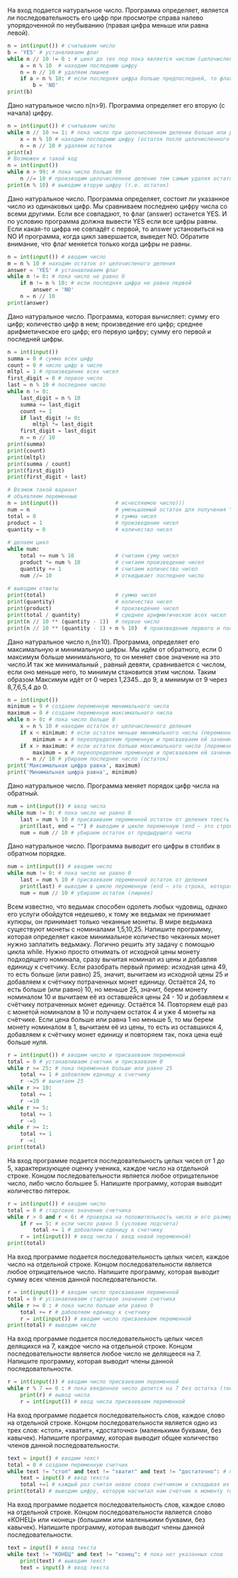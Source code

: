 На вход подается натуральное число. 
Программа определяет, является ли последовательность его цифр при просмотре справа налево упорядоченной по неубыванию (правая цифра меньше или равна левой).
```python
n = int(input()) # считываем число
b = 'YES' # устанвливаем флаг
while n // 10 != 0 : # цикл до тех пор пока является числом (целочисленное деление не является 0)
    a = n % 10  # находим последнюю цифру
    n = n // 10 # удаляем лишнее
    if a > n % 10: # если последняя цифра больше предпоследней, то флаг 'NO"
        b = 'NO'
print(b)
```

Дано натуральное число n(n>9). Программа определяет его вторую (с начала) цифру.
```python
n = int(input()) # считываем число
while n // 10 >= 1: # пока число при целочисленном делении больше или равно 1
    x = n % 10 # находим последнюю цифру (остаток после целочисленного деления)
    n = n // 10 # удаляем остаток
print(x)
# Возможен и такой код 
n = int(input())
while n > 99: # пока число больше 99
    n //= 10 # производим целочисленное деление тем самым удаляя остаток ("сокращаем число")
print(n % 10) # выводим вторую цифру (т.е. остаток)
```
Дано натуральное число.
Программа определяет, состоит ли указанное число из одинаковых цифр.
Мы сравниваем последнею цифру числа со всеми другими. Если все совпадают, то флаг (answer) останется YES. И по условию программа должна вывести YES если все цифры равны. Если какая-то цифра не совпадёт с первой, то answer установиться на NO И программа, когда цикл завершается, выведет NO. Обратите внимание, что флаг меняется только когда цифры не равны.
```python
n = int(input()) # вводим число
m = n % 10 # находим остаток от целочисленого деления
answer = 'YES' # устанавливаем флаг
while n != 0: # пока число не равно 0
    if m != n % 10: # если последняя цифра не равна первой
        answer = 'NO'
    n = n // 10
print(answer) 
```
Дано натуральное число. Программа, которая вычисляет:
сумму его цифр;
количество цифр в нем;
произведение его цифр;
среднее арифметическое его цифр;
его первую цифру;
сумму его первой и последней цифры.
```python
n = int(input())
summa = 0 # сумма всех цифр
count = 0 # число цифр в числе
mltpl = 1 # произведение всех чисел
first_digit = 0 # первое число
last = n % 10 # последнее число
while n != 0:
    last_digit = n % 10
    summa += last_digit
    count += 1
    if last_digit != 0:
        mltpl *= last_digit
    first_digit = last_digit
    n = n // 10
print(summa)
print(count)
print(mltpl)
print(summa / count)
print(first_digit)
print(first_digit + last)

# Возмож такой вариант
# объявляем переменные
n = int(input())                  # исчесляемое число)))
num = n                           # уменьшаемый остаток для получения "стоп" в цикле
total = 0                         # сумма чисел
product = 1                       # произведение чисел
quantity = 0                      # количество чисел
 
# делаем цикл
while num:
    total += num % 10             # считаем суму чисел
    product *= num % 10           # считаем произведение чисел
    quantity += 1                 # считаем количество чисел
    num //= 10                    # откидывает последнее число
    
# выводим ответы    
print(total)                      # сумма чисел
print(quantity)                   # количество чисел
print(product)                    # произведение чисел
print(total / quantity)           # среднее арифмитическое всех чисел
print(n // 10 ** (quantity - 1))  # первое число
print(n // 10 ** (quantity - 1) + n % 10)  # произведение первого и последнего чисел
```
Дано натуральное число n,(n≥10).
Программа, определяет его максимальную и минимальную цифры.
Мы идём от обратного, если 0 максимум больше минимального, то он меняет свое значение на это число.И так же минимальный , равный девяти, сравнивается с числом, если оно меньше него, то минимум становится этим числом. Таким образом Максимум идёт от 0 через 1,2345...до 9, а минимум от 9 через 8,7,6,5,4 до 0.
```python
n = int(input())
minimum = 9 # создаем переменную минимального числа
maximum = 0 # создаем переменную максимального числа
while n > 0: # пока число больше 0
    x = n % 10 # находим остаток от целочисленного деления
    if x < minimum: # если остаток меньше минимального числа (переменной которой присвоили 9)
        minimum = x # переопределяем пременную и присваеваем ей зачение
    if x > maximum: # если остаток больше максимального числа (переменной которой присвоили 0)
        maximum = x # переопределяем пременную и присваеваем ей зачение
    n = n // 10 # убираем последнее число (остаток)
print('Максимальная цифра равна', maximum)
print('Минимальная цифра равна', minimum)
```
Дано натуральное число. Программа меняет порядок цифр числа на обратный.
```python
num = int(input()) # ввод числа
while num != 0: # пока число не равно 0
    last = num % 10 # присваиваем переменной остаток от деления тоесть последнее число
    print(last, end = "") # выводим в цикле переменную (end — это строка, которая добавляется после последнего значения, в нашем случае ни чего не добавляется)
    num = num // 10 # убираем остаток от предыдущего числа
```
Дано натуральное число. Программа выводит его цифры в столбик в обратном порядке.
```python
num = int(input()) # вводим число
while num != 0: # пока число не равно 0
    last = num % 10 # присваеваем переменной остаток от деления 
    print(last) # выводим в цикле переменную (end — это строка, которая добавляется после последнего значения, в нашем случае срабатывает по умолчанию перенос строки)
    num = num // 10 # убираем остаток (лишнее)
```
Всем известно, что ведьмак способен одолеть любых чудовищ, однако его услуги обойдутся недешево, к тому же ведьмак не принимает купюры, он принимает только чеканные монеты. В мире ведьмака существуют монеты с номиналами 1,5,10,25.
Напишите программу, которая определяет какое минимальное количество чеканных монет нужно заплатить ведьмаку.
Логично решить эту задачу с помощью цикла while. Нужно просто отнимать от исходной цены монету подходящего номинала, сразу вычитая номинал из цены и добавляя единицу к счетчику. Если разобрать первый пример: исходная цена 49, то есть больше (или равно) 25, значит, вычитаем из исходной цены 25 и добавляем к счётчику потраченных монет единицу. Остаётся 24, то есть больше (или равно) 10, но меньше 25, значит, берем монету номиналом 10 и вычитаем её из оставшейся цены 24 - 10 и добавляем к счётчику потраченных монет единицу. Остаётся 14. Повторяем ещё раз с монетой номиналом в 10 и получаем остаток 4 и уже 4 монеты на счётчике. Если цена больше или равна 1 но меньше 5, то мы берем монету номиналом в 1, вычитаем её из цены, то есть из оставшихся 4, добавляем к счётчику монет единицу и повторяем так, пока цена ещё больше нуля.
```python
r = int(input()) # вводим число и присваеваем переменной
total = 0 # устанавливаем счетчик и присваеваем 0
while r >= 25: # пока переменная больше или равно 25 
    total += 1 # добовляем еденицу к счетчику
    r -=25 # вычитаем 25
while r >= 10:
    total += 1
    r -=10
while r >= 5:
    total += 1
    r -=5
while r >= 1:
    total += 1
    r -=1
print(total)  
```
На вход программе подается последовательность целых чисел от 1 до 5, характеризующее оценку ученика, каждое число на отдельной строке. Концом последовательности является любое отрицательное число, либо число большее 5. Напишите программу, которая выводит количество пятерок.
```python
r = int(input()) # вводим число
total = 0 # стартовое значение счетчика
while r > 0 and r < 6: # проверка на положительность числа и его размер
    if r == 5: # если число равно 5 (условие подсчета)
        total += 1 # добовляем еденицу к счетчику
    r = int(input()) # ввод числа ( ввод новой переменной)
print(total)  
```
На вход программе подается последовательность целых чисел, каждое число на отдельной строке. Концом последовательности является любое отрицательное число. Напишите программу, которая выводит сумму всех членов данной последовательности.
```python
r = int(input()) # вводим число пресваиваем переменной
total = 0 # устанавливаем стартовое значение счетчика
while r >= 0 : # пока число больше или равно 0
    total += r # дабовляем еденицу к счетчику
    r = int(input()) # вводим число присваеваем переменной
print(total) # выводим число
```
На вход программе подается последовательность целых чисел делящихся на 7, каждое число на отдельной строке. Концом последовательности является любое число не делящееся на 7. Напишите программу, которая выводит члены данной последовательности.
```python
r = int(input()) # вводим число присваеваем переменной
while r % 7 == 0 : # пока введенное число делится на 7 без остатка (тоесть при делении остаток равен 0)
    print(r) # вывод числа
    r = int(input()) # ввод числа присваеваем переменной
```
На вход программе подается последовательность слов, каждое слово на отдельной строке. Концом последовательности является одно из трех слов: «стоп», «хватит», «достаточно» (маленькими буквами, без кавычек). Напишите программу, которая выводит общее количество членов данной последовательности.
```python
text = input() # вводим текст
total = 0 # создаем переменную счетчик
while text != "стоп" and text != "хватит" and text != "достаточно": # пока нет указанных слов 
    text = input() # ввод текста
    total +=1 # каждый раз считая новое слово счетчиком и складывая их
print(total) # выводим цифру, которую насчитал нам счетчик к моменту того, как введено одно из слов "стоп", "хватит" или "достаточно"
```
На вход программе подается последовательность слов, каждое слово на отдельной строке. Концом последовательности является слово «КОНЕЦ» или «конец» (большими или маленькими буквами, без кавычек). Напишите программу, которая выводит члены данной последовательности.
```python
text = input() # ввод текста
while text != "КОНЕЦ" and text != "конец": # пока нет указанных слов
    print(text) # выводим текст
    text = input() # ввод текста
```
